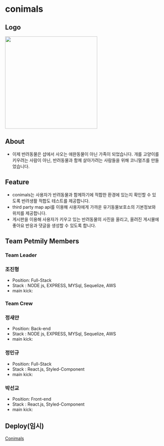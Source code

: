 # conimals

## Logo
<img width="300" height="300" src="https://user-images.githubusercontent.com/74203440/169957702-452b79df-6d21-4c1f-bd94-bf7f6dc3fa16.svg"/>

## About

- 이제 반려동물은 샵에서 사오는 애완동물이 아닌 가족이 되었습니다. 개를 고양이를 키우려는 사람이 아닌, 반려동물과 함께 살아가려는 사람들을 위해 코니멀즈를 만들었습니다.


## Feature

- conimals는 사용자가 반려동물과 함께하기에 적합한 환경에 있는지 확인할 수 있도록 반려생활 적합도 테스트를 제공합니다.
- third party map api를 이용해 사용자에게 가까운 유기동물보호소의 기본정보와 위치를 제공합니다.
- 게시판을 이용해 사용자가 키우고 있는 반려동물의 사진을 올리고, 올려진 게시물에 좋아요 반응과 댓글을 생성할 수 있도록 합니다.

## Team Petmily Members

### Team Leader

### 조진형

- Position: Full-Stack
- Stack : NODE js, EXPRESS, MYSql, Sequelize, AWS
- main kick: 

### Team Crew

### 정새얀

- Position: Back-end
- Stack : NODE js, EXPRESS, MYSql, Sequelize, AWS
- main kick: 

### 정민규

- Position: Full-Stack
- Stack : React.js, Styled-Component
- main kick: 

### 박선교 

- Position: Front-end
- Stack : React.js, Styled-Component
- main kick: 

## Deploy(임시)
[Conimals]()
